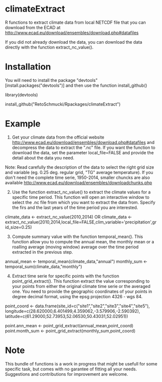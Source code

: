 # climateExtract

R functions to extract climate data from local NETCDF file that you can download from the
ECAD at http://www.ecad.eu/download/ensembles/download.php#datafiles

If you did not already download the data, you can download the data directly with the function extract_nc_value().

# Installation
You will need to install the package "devtools" [install.packages("devtools")] and then use the function install_github()

library(devtools)

install_github("RetoSchmucki/Rpackages/climateExtract")

# Example

1. Get your climate data from the official website http://www.ecad.eu/download/ensembles/download.php#datafiles and
decompress the data to extract the ".nc" file. If you want the function to download the data, set the parameter local_file=FALSE and provide the detail about the data you need.

Note: Read carefully the description of the data to select the right grid size and variable (eg. 0.25 deg. regular grid, "TG" average temperature). If you don't need the complete time serie, 1950-2014, smaller chuncks are also available http://www.ecad.eu/download/ensembles/downloadchunks.php

2. Use the function extract_nc_value() to extract the climate values for a specific time period. This function will open an interactive window to select the .nc file from which you want to extract the data from. Specify the firs and the last years of the time period you are interested. 

climate_data <- extract_nc_value(2010,2014)
OR
climate_data <- extract_nc_value(2010,2014,local_file=FALSE,clim_variable='precipitation',grid_size=0.25)

3. Compute summary value with the function temporal_mean(). This function allow you to compute the annual mean, the monthly mean or a roalling average (moving window) average over the time period extracted in the previous step.

annual_mean <- temporal_mean(climate_data,"annual")
monthly_sum <- temporal_sum(climate_data,"monthly")

4. Extract time serie for specific points with the function point_grid_extract(). This function extract the value corresponding to your points from either the original climate time serie or the averaged one. You need to provide the geographic coordinates of your points in degree decimal format, using the epsg projection 4326 - wgs 84.

point_coord <- data.frame(site_id=c("site1","site2","site3","site4","site5"), longitude=c(28.620000,6.401499,4.359062,-3.579906,-2.590392), latitude=c(61.29000,52.73953,52.06530,50.43031,52.02951)) 
               
point.ann_mean <- point_grid_extract(annual_mean,point_coord)
point.month_sum <- point_grid_extract(monthly_sum,point_coord)
# Note

This bundle of functions is a work in progress that might be usefull for some specific task, but comes with
no garantee of fitting all your needs. Suggestions and contributions for improvement are welcome.









